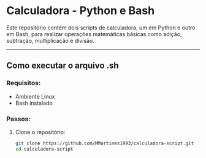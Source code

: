 # Calculadora - Python e Bash

Este repositório contém dois scripts de calculadora, um em Python e outro em Bash, para realizar operações matemáticas básicas como adição, subtração, multiplicação e divisão.

---

## **Como executar o arquivo .sh**

### Requisitos:
- Ambiente Linux
- Bash instalado

### Passos:
1. Clone o repositório:
   ```bash
   git clone https://github.com/MMartinez1993/calculadora-script.git
   cd calculadora-script
